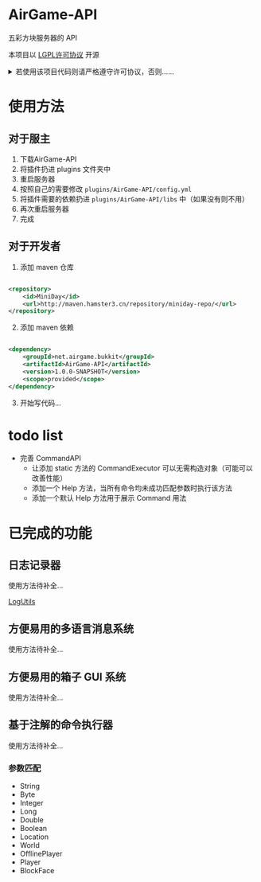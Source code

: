 # AirGame-API

五彩方块服务器的 API

本项目以 [LGPL许可协议](LICENSE.md) 开源

<details>
<summary>若使用该项目代码则请严格遵守许可协议，否则......</summary>
<p style="background-color: black; color: black;">否则你会被仓鼠强烈谴责.jpg</p>
</details>

# 使用方法

## 对于服主

1. 下载AirGame-API
2. 将插件扔进 plugins 文件夹中
3. 重启服务器
4. 按照自己的需要修改 `plugins/AirGame-API/config.yml`
5. 将插件需要的依赖扔进 `plugins/AirGame-API/libs` 中（如果没有则不用）
6. 再次重启服务器
7. 完成

## 对于开发者

1. 添加 maven 仓库

```xml

<repository>
    <id>MiniDay</id>
    <url>http://maven.hamster3.cn/repository/miniday-repo/</url>
</repository>

```

2. 添加 maven 依赖

```xml

<dependency>
    <groupId>net.airgame.bukkit</groupId>
    <artifactId>AirGame-API</artifactId>
    <version>1.0.0-SNAPSHOT</version>
    <scope>provided</scope>
</dependency>

```

3. 开始写代码...

# todo list

- 完善 CommandAPI
  - 让添加 static 方法的 CommandExecutor 可以无需构造对象（可能可以改善性能）
  - 添加一个 Help 方法，当所有命令均未成功匹配参数时执行该方法
  - 添加一个默认 Help 方法用于展示 Command 用法

# 已完成的功能

## 日志记录器

使用方法待补全...

[LogUtils](src/main/java/net/airgame/bukkit/api/util/LogUtils.java)

## 方便易用的多语言消息系统

使用方法待补全...

## 方便易用的箱子 GUI 系统

使用方法待补全...

## 基于注解的命令执行器

使用方法待补全...

### 参数匹配

- String
- Byte
- Integer
- Long
- Double
- Boolean
- Location
- World
- OfflinePlayer
- Player
- BlockFace
